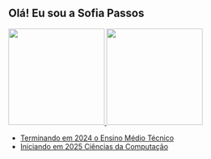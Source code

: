 ## Olá! Eu sou a Sofia Passos


<div>
  <a href="https://github.com/sofiaparreira/">
    <img height="190em" src="https://github-readme-stats.vercel.app/api?username=sofiaparreira&show_icons=true&include_all_commits=true&count_private=true"/>
    <img height="190em" src="https://github-readme-stats.vercel.app/api/top-langs/?username=sofiaparreira&layout=compact&langs_count=6"/>
</div>


- Terminando em 2024 o Ensino Médio Técnico
- Iniciando em 2025 Ciências da Computação

